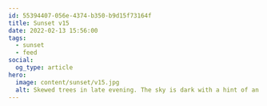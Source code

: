 ```yaml
---
id: 55394407-056e-4374-b350-b9d15f73164f
title: Sunset v15
date: 2022-02-13 15:56:00
tags:
  - sunset
  - feed
social:
  og_type: article
hero:
  image: content/sunset/v15.jpg
  alt: Skewed trees in late evening. The sky is dark with a hint of an orange-golden sunset.
---
```

